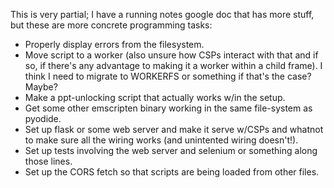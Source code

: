 This is very partial; I have a running notes google doc that has more stuff, but
these are more concrete programming tasks:

- Properly display errors from the filesystem.
- Move script to a worker (also unsure how CSPs interact with that and if so, if
  there's any advantage to making it a worker within a child frame). I think I
  need to migrate to WORKERFS or something if that's the case? Maybe?
- Make a ppt-unlocking script that actually works w/in the setup.
- Get some other emscripten binary working in the same file-system as pyodide.
- Set up flask or some web server and make it serve w/CSPs and whatnot to make
  sure all the wiring works (and unintented wiring doesn't!).
- Set up tests involving the web server and selenium or something along those
  lines.
- Set up the CORS fetch so that scripts are being loaded from other files.
